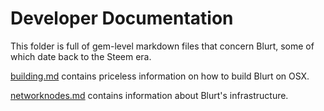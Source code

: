 # Developer Documentation

This folder is full of gem-level markdown files that concern Blurt, some of which date back to the Steem era.  

 [building.md](building.md) contains priceless information on how to build Blurt on OSX. 
 
 [networknodes.md](networknodes.md) contains information about Blurt's infrastructure. 
 